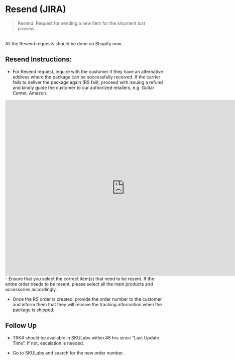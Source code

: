 # Resend (JIRA)
> Resend: Request for sending a new item for the shipment lost process. 
<br>
All the Resend requests should be done on Shopify now.

## Resend Instructions:


- For Resend request, inquire with the customer if they have an alternative address where the package can be successfully received. If the carrier fails to deliver the package again (RS fail), proceed with issuing a refund and kindly guide the customer to our authorized retailers, e.g. Guitar Center, Amazon.
<iframe src="https://docs.google.com/presentation/d/e/2PACX-1vTaTkuW7BY5E8AQZWg2xQr1lsZR89S2Rn-ZAbi_h72JPZ2tnWKHnOczkcOdrE15qFwdKMrZppQFugIb/embed?start=false&loop=false" frameborder="0" width="760" height="560" allowfullscreen="true" mozallowfullscreen="true" webkitallowfullscreen="true"></iframe>
-   Ensure that you select the correct item(s) that need to be resent. If the entire order needs to be resent, please select all the main products and accessories accordingly. 

- Once the RS order is created, provide the order number to the customer and inform them that they will receive the tracking information when the package is shipped. 


## Follow Up

-  TRK# should be available in SKULabs within 48 hrs since “Last Update Time”. If not, escalation is needed.

- Go to SKULabs and search for the new order number.